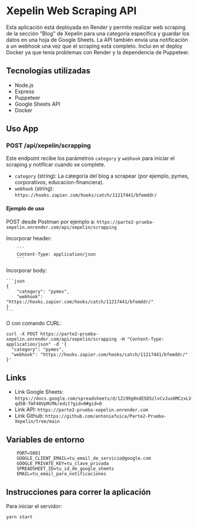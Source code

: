 # Xepelin Web Scraping API

Esta aplicación está deployada en Render y permite realizar web scraping de la sección "Blog" de Xepelin para una categoría específica y guardar los datos en una hoja de Google Sheets. La API también envía una notificación a un webhook una vez que el scraping está completo.
Inclui en el deploy Docker ya que tenía problemas con Render y la dependencia de Puppeteer.

## Tecnologías utilizadas

- Node.js
- Express
- Puppeteer
- Google Sheets API
- Docker 

## Uso App

### POST /api/xepelin/scrapping

Este endpoint recibe los parámetros `category` y `webhook` para iniciar el scraping y notificar cuando se complete.

- `category` (string): La categoría del blog a scrapear (por ejemplo, pymes, corporativos, educacion-financiera).
- `webhook` (string): `https://hooks.zapier.com/hooks/catch/11217441/bfemddr/`

#### Ejemplo de uso
POST desde Postman por ejemplo a: `https://parte2-prueba-xepelin.onrender.com/api/xepelin/scrapping`
    
Incorporar header: 
    
        ```
        Content-Type: application/json
        ```

Incorporar body: 

    ```json
    {
        "category": "pymes",
        "webhook": "https://hooks.zapier.com/hooks/catch/11217441/bfemddr/"
    }
    ```

O con comando CURL: 

````
curl -X POST https://parte2-prueba-xepelin.onrender.com/api/xepelin/scrapping -H "Content-Type: application/json" -d '{
  "category": "pymes",
  "webhook": "https://hooks.zapier.com/hooks/catch/11217441/bfemddr/"
}'
````

## Links 
- Link Google Sheets: `https://docs.google.com/spreadsheets/d/1Zi99g0ndE5D5zlvCvJux8MCzxLVqd5B-TmF40VpMcMk/edit?gid=0#gid=0`
- Link API: `https://parte2-prueba-xepelin.onrender.com`
- Link Github: `https://github.com/antoniafuica/Parte2-Prueba-Xepelin/tree/main`

## Variables de entorno
````
    PORT=5001
    GOOGLE_CLIENT_EMAIL=tu_email_de_servicio@google.com
    GOOGLE_PRIVATE_KEY=tu_clave_privada
    SPREADSHEET_ID=tu_id_de_google_sheets
    EMAIL=tu_email_para_notificaciones
````

## Instrucciones para correr la aplicación
Para iniciar el servidor:
```bash
yarn start


